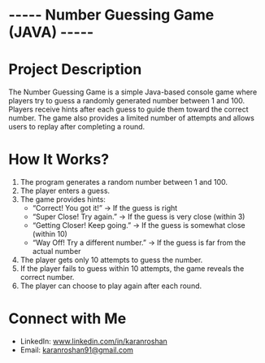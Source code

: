 # ----- Number Guessing Game (JAVA) -----


# Project Description
The Number Guessing Game is a simple Java-based console game where players try to guess a randomly generated number between 1 and 100. Players receive hints after each guess to guide them toward the correct number. The game also provides a limited number of attempts and allows users to replay after completing a round.


#  How It Works?
1. The program generates a random number between 1 and 100.
2. The player enters a guess.
3. The game provides hints:
    - “Correct! You got it!” → If the guess is right
    - “Super Close! Try again.” → If the guess is very close (within 3)
    - “Getting Closer! Keep going.” → If the guess is somewhat close (within 10)
    - “Way Off! Try a different number.” → If the guess is far from the actual number
4. The player gets only 10 attempts to guess the number.
5. If the player fails to guess within 10 attempts, the game reveals the correct number.
6. The player can choose to play again after each round.


# Connect with Me
- LinkedIn: www.linkedin.com/in/karanroshan
- Email: karanroshan91@gmail.com

